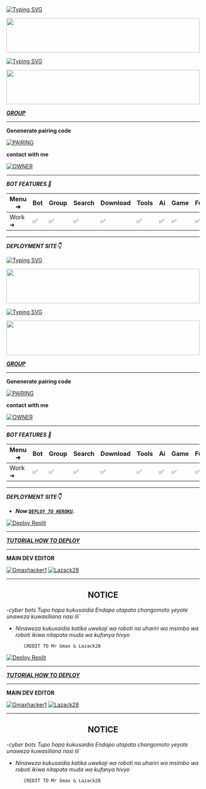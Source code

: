 [![Typing SVG](https://readme-typing-svg.herokuapp.com?font=Rockstar-ExtraBold&color=3a6af3&lines=KARIBU+GCYBER+BOT+IMEANDALIWA+NA;+Gmaxhacker1+PAMOJA+NA+LAZACK28;ASANTE+KWA+KUTEMBELEA+REPO+YETU)](https://git.io/typing-svg)

<img src="https://i.imgur.com/dBaSKWF.gif" height="90" width="100%">

<a href="https://git.io/typing-svg"><img src="https://readme-typing-svg.demolab.com?font=Black+Ops+One&size=50&pause=1000&color=F70707&center=true&width=910&height=100&lines=GMAX+TECH+TEAM" alt="Typing SVG" /></a>
  </p>
<img src="https://i.imgur.com/dBaSKWF.gif" height="90" width="100%">

***[GROUP](https://chat.whatsapp.com/IIpL6gf6dcq4ial8gaJLE9)***


------------------------------------------

**Genenerate pairing code**



<a href="https://cybersession.onrender.com" target="_blank"><img alt='PAIRING' src='https://img.shields.io/badge/PAIRING CODE-magenta?style=for-the-badge&logo=opencv&logoColor=white'/></a>



**contact with me**


<a href="https://wa.link/kho6x6"><img alt='OWNER' src='https://img.shields.io/badge/GET IN TOUCH-magenta?style=for-the-badge&logo=opencv&logoColor=white'/></a>


-------------------------

***BOT FEATURES 💌***

| Menu ⁠➜ | Bot | Group | Search | Download | Tools | Ai | Game | Fun | Owner | Bug | Convert | List |
| --------| --- | ----- | ------ | -------- | ----- | -- | ---- | --- | ----- | ----| --------| -----|
| Work ➜ |  ✅ |   ✅  |    ✅  |     ✅   |   ✅  | ✅ |   ✅ |  ✅ |  ✅   | ✅  |    ✅   |  ✅  |

---------------------

*****DEPLOYMENT SITE👇*****

[![Typing SVG](https://readme-typing-svg.herokuapp.com?font=Rockstar-ExtraBold&color=3a6af3&lines=KARIBU+GCYBER+BOT+IMEANDALIWA+NA;+Gmaxhacker1+PAMOJA+NA+LAZACK28;ASANTE+KWA+KUTEMBELEA+REPO+YETU)](https://git.io/typing-svg)

<img src="https://i.imgur.com/dBaSKWF.gif" height="90" width="100%">

<a href="https://git.io/typing-svg"><img src="https://readme-typing-svg.demolab.com?font=Black+Ops+One&size=50&pause=1000&color=F70707&center=true&width=910&height=100&lines=GMAX+TECH+TEAM" alt="Typing SVG" /></a>
  </p>
<img src="https://i.imgur.com/dBaSKWF.gif" height="90" width="100%">

***[GROUP](https://chat.whatsapp.com/IIpL6gf6dcq4ial8gaJLE9)***


------------------------------------------

**Genenerate pairing code**



<a href="https://cybersession.onrender.com" target="_blank"><img alt='PAIRING' src='https://img.shields.io/badge/PAIRING CODE-magenta?style=for-the-badge&logo=opencv&logoColor=white'/></a>



**contact with me**


<a href="https://wa.link/kho6x6"><img alt='OWNER' src='https://img.shields.io/badge/GET IN TOUCH-magenta?style=for-the-badge&logo=opencv&logoColor=white'/></a>


-------------------------

***BOT FEATURES 💌***

| Menu ⁠➜ | Bot | Group | Search | Download | Tools | Ai | Game | Fun | Owner | Bug | Convert | List |
| --------| --- | ----- | ------ | -------- | ----- | -- | ---- | --- | ----- | ----| --------| -----|
| Work ➜ |  ✅ |   ✅  |    ✅  |     ✅   |   ✅  | ✅ |   ✅ |  ✅ |  ✅   | ✅  |    ✅   |  ✅  |

---------------------

*****DEPLOYMENT SITE👇*****


- ***Now [`DEPLOY TO HEROKU`](https://dashboard.heroku.com/new?template=https://github.com/Fortunatusmokaya/dreaded-v2).***

  
<a href='https://replit.com/~' target="_blank"><img alt='Deploy Replit' src='https://img.shields.io/badge/DEPLOY REPLIT-100000?style=for-the-badge&logo=scan&logoColor=white&labelColor=black&color=black'/></a>

----------------------

***[TUTORIAL HOW TO DEPLOY](https://vm.tiktok.com/ZMrEaehwD/)***

----------------------

****MAIN DEV EDITOR****

 [![Gmaxhacker1](https://github.com/Gmaxhacker1.png?size=100)](https://github.com/Gmaxhacker1)
 [![Lazack28](https://github.com/Lazack28.png?size=100)](https://github.com/Lazack28)
 

----------------------

<h2 align="center">  NOTICE
</h2>
   
 
-*cyber bots Tupo hapa kukusaidia Endapo utapata changomoto yeyote unaweza kuwasiliana nasi ili`*
- *Ninaweza kukusaidia katika uwekaji wa roboti na uhariri wa msimbo wa roboti ikiwa nitapata muda wa kufanya hivyo*





         CREDIT TO Mr Gmax & Lazack28
  
<a href='https://replit.com/~' target="_blank"><img alt='Deploy Replit' src='https://img.shields.io/badge/DEPLOY REPLIT-100000?style=for-the-badge&logo=scan&logoColor=white&labelColor=black&color=black'/></a>

----------------------

***[TUTORIAL HOW TO DEPLOY](https://vm.tiktok.com/ZMrEaehwD/)***

----------------------

****MAIN DEV EDITOR****

 [![Gmaxhacker1](https://github.com/Gmaxhacker1.png?size=100)](https://github.com/Gmaxhacker1)
 [![Lazack28](https://github.com/Lazack28.png?size=100)](https://github.com/Lazack28)
 

----------------------

<h2 align="center">  NOTICE
</h2>
   
 
-*cyber bots Tupo hapa kukusaidia Endapo utapata changomoto yeyote unaweza kuwasiliana nasi ili`*
- *Ninaweza kukusaidia katika uwekaji wa roboti na uhariri wa msimbo wa roboti ikiwa nitapata muda wa kufanya hivyo*





         CREDIT TO Mr Gmax & Lazack28

